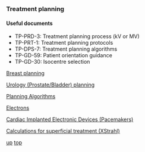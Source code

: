 ### Treatment planning

#### Useful documents
- TP-PRD-3: Treatment planning process (kV or MV)
- TP-PRT-1: Treatment planning protocols
- TP-DPS-7: Treatment planning algorithms
- TP-GD-59: Patient orientation guidance
- TP-GD-30: Isocentre selection

[Breast planning](Breast_planning.md)

[Urology (Prostate/Bladder) planning](./Urology_planning.md)

[Planning Algorithms](algorithms.md)

[Electrons](electrons.md)

[Cardiac Implanted Electronic Devices (Pacemakers)](pacemakers.md)

[Calculations for superficial treatment (XStrahl)](superficial_calcs.md)

[up](README.md)
[top](../README.md)
